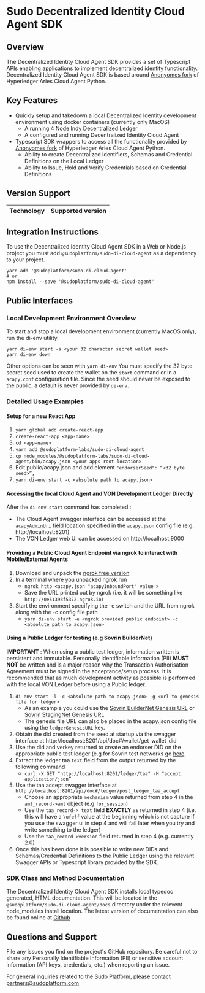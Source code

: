# Sudo Decentralized Identity Cloud Agent SDK

## Overview

The Decentralized Identity Cloud Agent SDK provides a set of Typescript
APIs enabling applications to implement decentralized identity functionality.
Decentralized Identity Cloud Agent SDK is based around [Anonyomes fork](https://github.com/anonyome/aries-cloudagent-python)
of Hyperledger Aries Cloud Agent Python.

## Key Features

- Quickly setup and takedown a local Decentralized Identity development
  environment using docker containers (currently only MacOS)
  - A running 4 Node Indy Decentralized Ledger
  - A configured and running Decentralized Identity Cloud Agent
- Typescript SDK wrappers to access all the functionality provided by
  [Anonyomes fork](https://github.com/anonyome/aries-cloudagent-python) of Hyperledger Aries Cloud Agent Python.
  - Ability to create Decentralized Identifiers, Schemas and Credential Definitions on the Local
    Ledger
  - Ability to Issue, Hold and Verify Credentials based on Credential Definitions

## Version Support

| Technology | Supported version |
| ---------- | ----------------- |


## Integration Instructions

To use the Decentralized Identity Cloud Agent SDK in a Web or Node.js project you
must add `@sudoplatform/sudo-di-cloud-agent` as a dependency to your project.

```
yarn add '@sudoplatform/sudo-di-cloud-agent'
# or
npm install --save '@sudoplatform/sudo-di-cloud-agent'
```

## Public Interfaces

### Local Development Environment Overview

To start and stop a local development environment (currently MacOS only), run the di-env utility.

```
yarn di-env start -s <your 32 character secret wallet seed>
yarn di-env down
```

Other options can be seen with `yarn di-env`
You must specify the 32 byte secret seed used to create the wallet on the `start` command or in a `acapy.conf` configuration file. Since
the seed should never be exposed to the public, a default is never provided by `di-env`.

### Detailed Usage Examples

#### Setup for a new React App

1. `yarn global add create-react-app`
2. `create-react-app <app-name>`
3. `cd <app-name>`
4. `yarn add @sudoplatform-labs/sudo-di-cloud-agent`
5. `cp node_modules/@sudoplatform-labs/sudo-di-cloud-agent/bin/acapy.json <your apps root location>`
6. Edit public/acapy.json and add element `"endorserSeed": “<32 byte seed>”,`
7. `yarn di-env start -c <absolute path to acapy.json>`

#### Accessing the local Cloud Agent and VON Development Ledger Directly

After the `di-env start` command has completed :

- The Cloud Agent swagger interface can be accessed at the `acapyAdminUri` field location specified in the `acapy.json` config file (e.g. http://localhost:8201)
- The VON Ledger web UI can be accessed on http://localhost:9000

#### Providing a Public Cloud Agent Endpoint via ngrok to interact with Mobile/External Agents

1. Download and unpack the [ngrok free version](https://ngrok.com/download)
2. In a terminal where you unpacked ngrok run
   - `ngrok http <acapy.json "acapyInboundPort" value >`
   - Save the URL printed out by ngrok (i.e. it will be something like `http://0e51393f5372.ngrok.io`)
3. Start the environment specifying the -e switch and the URL from ngrok along with the -c config file path
   - `yarn di-env start -e <ngrok provided public endpoint> -c <absolute path to acapy.json>`

#### Using a Public Ledger for testing (e.g Sovrin BuilderNet)

**IMPORTANT** : When using a public test ledger, information written is persistent and immutable. Personally Identifiable Information (PII) **MUST NOT** be written and is a major reason why the Transaction Authorisation Agreement must be signed in the acceptance/setup process.
It is recommended that as much development activity as possible is performed with the local VON Ledger before using a Public ledger.

1. `di-env start -l -c <absolute path to acapy.json> -g <url to genesis file for ledger>`
   - As an example you could use the [Sovrin BuilderNet Genesis URL](https://raw.githubusercontent.com/sovrin-foundation/sovrin/stable/sovrin/pool_transactions_builder_genesis) or [Sovrin StagingNet Genesis URL](https://raw.githubusercontent.com/sovrin-foundation/sovrin/stable/sovrin/pool_transactions_sandbox_genesis)
   - The genesis file URL can also be placed in the acapy.json config file using the `ledgerGenesisURL` key.
2. Obtain the did created from the seed at startup via the swagger interface at http://localhost:8201/api/doc#/wallet/get_wallet_did
3. Use the did and verkey returned to create an endorser DID on the appropriate public test ledger (e.g for Sovrin test networks go [here](https://selfserve.sovrin.org)
4. Extract the ledger taa `text` field from the output returned by the following command
   - `curl -X GET "http://localhost:8201/ledger/taa" -H "accept: application/json”`
5. Use the taa accept swagger interface at `http://localhost:8201/api/doc#/ledger/post_ledger_taa_accept`
   - Choose an appropriate `mechanism` value returned from step 4 in the `aml_record->aml` object (e.g `for_session`)
   - Use the `taa_record-> text` field **EXACTLY** as returned in step 4 (i.e. this will have a `\ufeff` value at the beginning which is not capture if you use the swagger ui in step 4 and will fail later when you try and write something to the ledger)
   - Use the `taa_record->version` field returned in step 4 (e.g. currently 2.0)
6. Once this has been done it is possible to write new DIDs and Schemas/Credential Definitions to the Public Ledger using the relevant Swagger APIs or Typescript library provided by the SDK.

### SDK Class and Method Documentation

The Decentralized Identity Cloud Agent SDK installs local typedoc
generated, HTML documentation. This will be located in the
`@sudoplatform/sudo-di-cloud-agent/docs` directory under the
relevent node_modules install location. The latest version of
documentation can also be found online at [Github](https://sudoplatform-labs.github.io/sudo-di-cloud-agent-js/)

## Questions and Support

File any issues you find on the project's GitHub repository. Be careful not to share any Personally Identifiable Information (PII) or sensitive account information (API keys, credentials, etc.) when reporting an issue.

For general inquiries related to the Sudo Platform, please contact [partners@sudoplatform.com](mailto:partners@sudoplatform.com)
